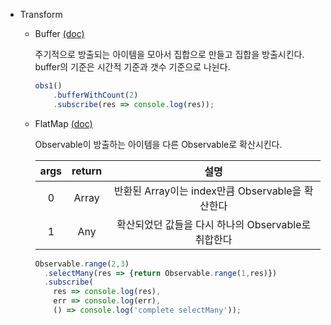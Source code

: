 * Transform 
  * Buffer [(doc)](http://reactivex.io/documentation/operators/buffer.html) 

    주기적으로 방출되는 아이템을 모아서 집합으로 만들고 집합을 방출시킨다.
    buffer의 기준은 시간적 기준과 갯수 기준으로 나뉜다.

    ```javascript
    obs1()
        .bufferWithCount(2)
        .subscribe(res => console.log(res));
    ```

  * FlatMap [(doc)](http://reactivex.io/documentation/operators/flatmap.html)
    
    Observable이 방출하는 아이템을 다른 Observable로 확산시킨다.
    
     args|return|설명
    :-:|:-:|:-:
     0|Array|반환된 Array이는 index만큼 Observable을 확산한다
     1|Any|확산되었던 값들을 다시 하나의 Observable로 취합한다 
    
    ```javascript
    Observable.range(2,3)
      .selectMany(res => {return Observable.range(1,res)})
      .subscribe(
        res => console.log(res),
        err => console.log(err),
        () => console.log('complete selectMany'));
    ```
